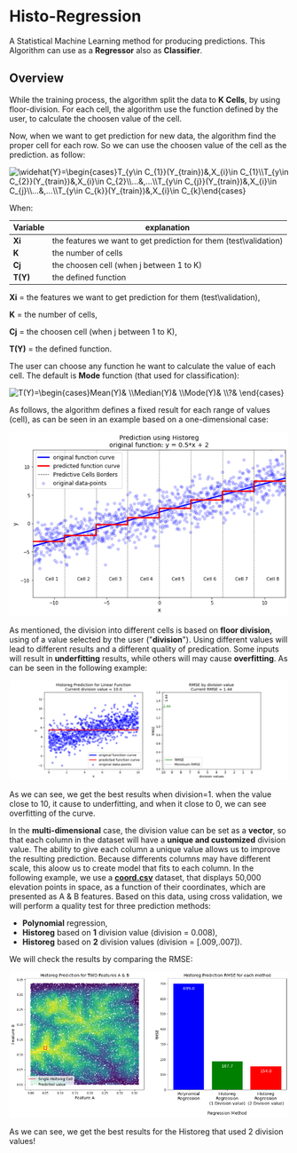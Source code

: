 # Histo-Regression
A Statistical Machine Learning method for producing predictions. This Algorithm can use as a **Regressor** also as **Classifier**.

## Overview
While the training process, the algorithm split the data to **K Cells**, by using floor-division. For each cell, the algorithm use the function defined by the user, to calculate the choosen value of the cell. 

Now, when we want to get prediction for new data, the algorithm find the proper cell for each row. So we can use the choosen value of the cell as the prediction. as follow:

<img src="https://latex.codecogs.com/svg.image?&space;\widehat{Y_{i}}=\begin{cases}T_{y\in&space;C_{1}}(Y_{train})&,X_{i}\in&space;C_{1}\\T_{y\in&space;C_{2}}(Y_{train})&,X_{i}\in&space;C_{2}\\...&,...\\T_{y\in&space;C_{j}}(Y_{train})&,X_{i}\in&space;C_{j}\\...&,...\\T_{y\in&space;C_{k}}(Y_{train})&,X_{i}\in&space;C_{k}\end{cases}&space;" title=" \widehat{Y}=\begin{cases}T_{y\in C_{1}}(Y_{train})&,X_{i}\in C_{1}\\T_{y\in C_{2}}(Y_{train})&,X_{i}\in C_{2}\\...&,...\\T_{y\in C_{j}}(Y_{train})&,X_{i}\in C_{j}\\...&,...\\T_{y\in C_{k}}(Y_{train})&,X_{i}\in C_{k}\end{cases} " />

When:

| Variable  | explanation                                                        |
| --------- | ------------------------------------------------------------------ |
|  **Xi**   | the features we want to get prediction for them (test\validation)  |
| **K**     | the number of cells                                                |
| **Cj**    | the choosen cell (when j between 1 to K)                           |
| **T(Y)**  | the defined function                                               |

**Xi** = the features we want to get prediction for them (test\validation),

**K** = the number of cells, 

**Cj** = the choosen cell (when j between 1 to K),

**T(Y)** = the defined function.

The user can choose any function he want to calculate the value of each cell. The default is **Mode** function (that used for classification):

<img src="https://latex.codecogs.com/svg.image?T(Y)=\begin{cases}Mean(Y)&&space;\\Median(Y)&&space;\\Mode(Y)&&space;\\?&&space;\end{cases}&space;" title="T(Y)=\begin{cases}Mean(Y)& \\Median(Y)& \\Mode(Y)& \\?& \end{cases} " />

As follows, the algorithm defines a fixed result for each range of values (cell), as can be seen in an example based on a one-dimensional case:

![1d](https://github.com/EtzionR/Histo-Regression/blob/main/pictures/linear_case.png)

As mentioned, the division into different cells is based on **floor division**, using of a value selected by the user ("**division**"). Using different values will lead to different results and a different quality of predication. Some inputs will result in **underfitting** results, while others will may cause **overfitting**. As can be seen in the following example:

![over_under_fitting](https://github.com/EtzionR/Histo-Regression/blob/main/pictures/division.gif)

As we can see, we get the best results when division=1. when the value close to 10, it cause to underfitting, and when it close to 0, we can see overfitting of the curve.

In the **multi-dimensional** case, the division value can be set as a **vector**, so that each column in the dataset will have a **unique and customized** division value. The ability to give each column a unique value allows us to improve the resulting prediction. Because differents columns may have different scale, this aloow us to create model that fits to each column. In the following example, we use a [**coord.csv**](https://github.com/EtzionR/Histo-Regression/blob/main/examples/coord.csv) dataset, that displays 50,000 elevation points in space, as a function of their coordinates, which are presented as A & B features. Based on this data, using cross validation, we will perform a quality test for three prediction methods: 
- **Polynomial** regression, 
- **Historeg** based on **1** division value (division = 0.008), 
- **Historeg** based on **2** division values (division = [.009,.007]).

We will check the results by comparing the RMSE:

![a&b](https://github.com/EtzionR/Histo-Regression/blob/main/pictures/a_b.png)

As we can see, we get the best results for the Historeg that used 2 division values!


